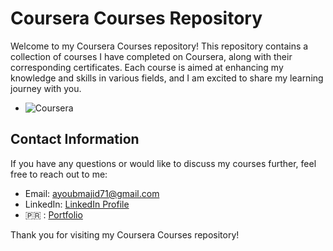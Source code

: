 # Coursera Courses Repository

Welcome to my Coursera Courses repository! This repository contains a collection of courses I have completed on Coursera, along with their corresponding certificates. Each course is aimed at enhancing my knowledge and skills in various fields, and I am excited to share my learning journey with you.

- ![Coursera]([https://www.langoly.com/coursera-review/](https://www.langoly.com/wp-content/uploads/2021/09/coursera-logo.png))

## Contact Information

If you have any questions or would like to discuss my courses further, feel free to reach out to me:

- Email: ayoubmajid71@gmail.com
- LinkedIn: [LinkedIn Profile](https://www.linkedin.com/in/youbista/)
- 🇵🇷  : [Portfolio ](https://ayoubmajid67.github.io/Portfolio/HTML/home.html)

Thank you for visiting my Coursera Courses repository!
